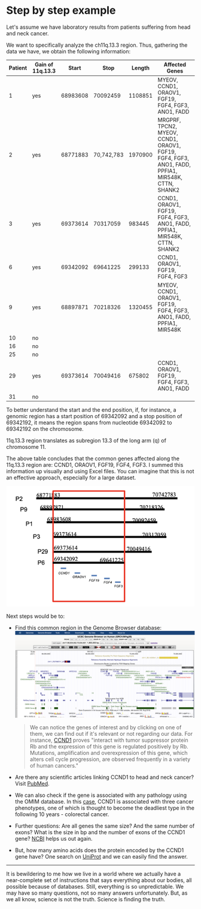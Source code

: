 # Step by step example

Let's assume we have laboratory results from patients suffering from head and neck cancer.

We want to specifically analyze the ch11q.13.3 region. Thus, gathering the data we have, we obtain the following information:

| Patient | Gain of 11q.13.3 | Start    | Stop       | Length  | Affected Genes                                                                                    |
| ------- | ---------------- | -------- | ---------- | ------- | ------------------------------------------------------------------------------------------------- |
| 1       | yes              | 68983608 | 70092459   | 1108851 | MYEOV, CCND1, ORAOV1, FGF19, FGF4, FGF3, ANO1, FADD                                               |
| 2       | yes              | 68771883 | 70,742,783 | 1970900 | MRGPRF, TPCN2, MYEOV, CCND1, ORAOV1, FGF19, FGF4, FGF3, ANO1, FADD, PPFIA1, MIR548K, CTTN, SHANK2 |
| 3       | yes              | 69373614 | 70317059   | 983445  | CCND1, ORAOV1, FGF19, FGF4, FGF3, ANO1, FADD, PPFIA1, MIR548K, CTTN, SHANK2                       |
| 6       | yes              | 69342092 | 69641225   | 299133  | CCND1, ORAOV1, FGF19, FGF4, FGF3                                                                  |
| 9       | yes              | 68897871 | 70218326   | 1320455 | MYEOV, CCND1, ORAOV1, FGF19, FGF4, FGF3, ANO1, FADD, PPFIA1, MIR548K                              |
| 10      | no               |          |            |         |                                                                                                   |
| 16      | no               |          |            |         |                                                                                                   |
| 25      | no               |          |            |         |                                                                                                   |
| 29      | yes              | 69373614 | 70049416   | 675802  | CCND1, ORAOV1, FGF19, FGF4, FGF3, ANO1, FADD                                                      |
| 31      | no               |          |            |         |                                                                                                   |

To better understand the start and the end position, if, for instance, a genomic region has a start position of 69342092 and a stop position of 69342192, it means the region spans from nucleotide 69342092 to 69342192 on the chromosome.

11q.13.3 region translates as subregion 13.3 of the long arm (q) of chromosome 11.

The above table concludes that the common genes affected along the 11q.13.3 region are: CCND1, ORAOV1, FGF19, FGF4, FGF3. I summed this information up visually and using Excel files. You can imagine that this is not an effective approach, especially for a large dataset.

![final_result.png](./images/final_result.png)

Next steps would be to:

- Find this common region in the Genome Browser database:
![genome_br.png](./images/genome_br.png)

  > We can notice the genes of interest and by clicking on one of them, we can find out if it's relevant or not regarding our data. For instance, [CCND1](https://genome.ucsc.edu/cgi-bin/hgGene?hgg_gene=ENST00000227507.3&hgg_chrom=chr11&hgg_start=69641155&hgg_end=69654474&hgg_type=knownGene&db=hg38) proves "interact with tumor suppressor protein Rb and the expression of this gene is regulated positively by Rb. Mutations, amplification and overexpression of this gene, which alters cell cycle progression, are observed frequently in a variety of human cancers."

- Are there any scientific articles linking CCND1 to head and neck cancer? Visit [PubMed](https://pubmed.ncbi.nlm.nih.gov/?term=head+and+neck+cancer+ccnd1).

- We can also check if the gene is associated with any pathology using the OMIM database. In this [case](https://www.omim.org/entry/168461?search=CCND1&highlight=ccnd1), CCND1 is associated with three cancer phenotypes, one of which is thought to become the deadliest type in the following 10 years - colorectal cancer.

- Further questions: Are all genes the same size? And the same number of exons? What is the size in bp and the number of exons of the CCND1 gene? [NCBI](https://www.ncbi.nlm.nih.gov/search/all/?term=CCND1) helps us out again.

- But, how many amino acids does the protein encoded by the CCND1 gene have? One search on [UniProt](https://www.uniprot.org/uniprotkb/P24385/entry) and we can easily find the answer.

---

It is bewildering to me how we live in a world where we actually have a near-complete set of instructions that says everything about our bodies, all possible because of databases. Still, everything is so unpredictable. We may have so many questions, not so many answers unfortunately. But, as we all know, science is not the truth. Science is finding the truth.
